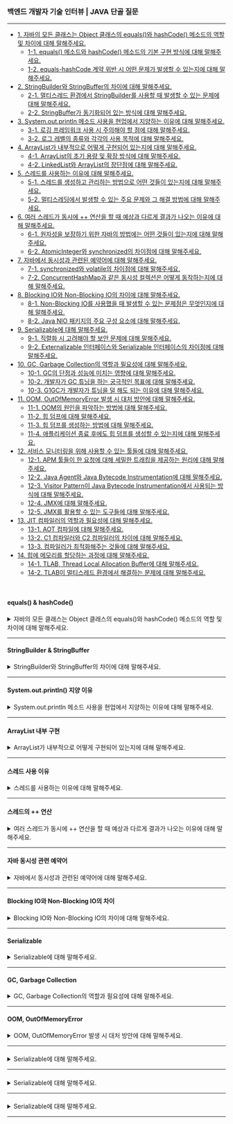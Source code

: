 ### 백엔드 개발자 기술 인터뷰 | JAVA 단골 질문

---

- [1. 자바의 모든 클래스는 Object 클래스의 equals()와 hashCode() 메소드의 역할 및 차이에 대해 말해주세요.](#equals--hashcode)
  - [1-1. equals() 메소드와 hashCode() 메소드의 기본 구현 방식에 대해 말해주세요.]()
  - [1-2. equals-hashCode 계약 위반 시 어떤 문제가 발생할 수 있는지에 대해 말해주세요.]()
- [2. StringBuilder와 StringBuffer의 차이에 대해 말해주세요.](#stringbuilder--stringbuffer)
  - [2-1. 멀티스레드 환경에서 StringBuilder를 사용할 때 발생할 수 있는 문제에 대해 말해주세요.]()
  - [2-2. StringBuffer가 동기화되어 있는 방식에 대해 말해주세요.]()
- [3. System.out.println 메소드 사용을 현업에서 지양하는 이유에 대해 말해주세요.](#systemoutprintln-지양-이유)
  - [3-1. 로깅 프레임워크 사용 시 주의해야 할 점에 대해 말해주세요.]()
  - [3-2. 로그 레벨의 종류와 각각의 사용 목적에 대해 말해주세요.]()
- [4. ArrayList가 내부적으로 어떻게 구현되어 있는지에 대해 말해주세요.](#arraylist-내부-구현)
  - [4-1. ArrayList의 초기 용량 및 확장 방식에 대해 말해주세요.]()
  - [4-2. LinkedList와 ArrayList의 장단점에 대해 말해주세요.]()
- [5. 스레드를 사용하는 이유에 대해 말해주세요.](#스레드-사용-이유)
  - [5-1. 스레드를 생성하고 관리하는 방법으로 어떤 것들이 있는지에 대해 말해주세요.]()
  - [5-2. 멀티스레딩에서 발생할 수 있는 주요 문제와 그 해결 방법에 대해 말해주세요.]()
- [6. 여러 스레드가 동시에 ++ 연산을 할 때 예상과 다르게 결과가 나오는 이유에 대해 말해주세요.](#스레드의--연산)
  - [6-1. 원자성을 보장하기 위한 자바의 방법에는 어떤 것들이 있는지에 대해 말해주세요.]()
  - [6-2. AtomicInteger와 synchronized의 차이점에 대해 말해주세요.]()
- [7. 자바에서 동시성과 관련된 예약어에 대해 말해주세요.](#자바-동시성-관련-예약어)
  - [7-1. synchronized와 volatile의 차이점에 대해 말해주세요.]()
  - [7-2. ConcurrentHashMap과 같은 동시성 컬렉션은 어떻게 동작하는지에 대해 말해주세요.]()
- [8. Blocking IO와 Non-Blocking IO의 차이에 대해 말해주세요.]()
  - [8-1. Non-Blocking IO를 사용했을 때 발생할 수 있는 문제점은 무엇인지에 대해 말해주세요.]()
  - [8-2. Java NIO 패키지의 주요 구성 요소에 대해 말해주세요.]()
- [9. Serializable에 대해 말해주세요.]()
  - [9-1. 직렬화 시 고려해야 할 보안 문제에 대해 말해주세요.]()
  - [9-2. Externalizable 인터페이스와 Serializable 인터페이스의 차이점에 대해 말해주세요.]()
- [10. GC, Garbage Collection의 역할과 필요성에 대해 말해주세요.](#gc-garbage-collection)
  - [10-1. GC의 단점과 성능에 미치는 영향에 대해 말해주세요.]()
  - [10-2. 개발자가 GC 튜닝을 하는 궁극적인 목표에 대해 말해주세요.]()
  - [10-3. G1GC가 개발자가 튜닝을 덜 해도 되는 이유에 대해 말해주세요.]()
- [11. OOM, OutOfMemoryError 발생 시 대처 방안에 대해 말해주세요.](#oom-outofmemoryerror)
  - [11-1. OOM의 원인을 파악하는 방법에 대해 말해주세요.]()
  - [11-2. 힙 덤프에 대해 말해주세요.]()
  - [11-3. 힙 덤프를 생성하는 방법에 대해 말해주세요.]()
  - [11-4. 애플리케이션 종료 후에도 힙 덤프를 생성할 수 있는지에 대해 말해주세요.]()
- [12. 서비스 모니터링을 위해 사용할 수 있는 툴들에 대해 말해주세요.]()
  - [12-1. APM 툴들이 한 요청에 대해 세밀한 트래킹을 제공하는 원리에 대해 말해주세요.]()
  - [12-2. Java Agent와 Java Bytecode Instrumentation에 대해 말해주세요.]()
  - [12-3. Visitor Pattern이 Java Bytecode Instrumentation에서 사용되는 방식에 대해 말해주세요.]()
  - [12-4. JMX에 대해 말해주세요.]()
  - [12-5. JMX를 활용할 수 있는 도구들에 대해 말해주세요.]()
- [13. JIT 컴파일러의 역할과 필요성에 대해 말해주세요.]()
  - [13-1. AOT 컴파일에 대해 말해주세요.]()
  - [13-2. C1 컴파일러와 C2 컴파일러의 차이에 대해 말해주세요.]()
  - [13-3. 컴파일러가 최적화해주는 것들에 대해 말해주세요.]()
- [14. 힙에 메모리를 할당하는 과정에 대해 말해주세요.]()
  - [14-1. TLAB, Thread Local Allocation Buffer에 대해 말해주세요.]()
  - [14-2. TLAB이 멀티스레드 환경에서 해결하는 문제에 대해 말해주세요.]()

<br>

#### equals() & hashCode()

<details>
<summary>자바의 모든 클래스는 Object 클래스의 equals()와 hashCode() 메소드의 역할 및 차이에 대해 말해주세요.</summary>

- 자바에서 모든 클래스는 Object 클래스의 기본 메서드인 equals()와 hashCode()를 상속받는다.
  - **equals()**는 두 객체의 논리적 동등성을 비교하는 메서드로, 기본 구현은 동일한 인스턴스(참조 동일성)를 검사한다.
  - **hashCode()**는 객체의 해시 값을 반환하여, 주로 해시 기반 컬렉션에서 객체를 식별하는 데 사용된다.

> 두 메서드는 equals-hashCode 계약에 따라, 두 객체가 equals()로 같으면 반드시 같은 hashCode() 값을 가져야 한다.

<details>
<summary>⁉️ equals() 메소드와 hashCode() 메소드의 기본 구현 방식에 대해 말해주세요.</summary>

- 기본적으로 Object 클래스의 equals()는 동일한 참조인지 확인하며, hashCode()는 객체의 메모리 주소를 기반으로 해시 값을 생성한다.
- 따라서 재정의하지 않으면 객체의 논리적 동등성은 올바르게 판단되지 않을 수 있다.

</details>

<br>

<details>
<summary>⁉️ equals-hashCode 계약 위반 시 어떤 문제가 발생할 수 있는지에 대해 말해주세요.</summary>

- 계약을 위반하면 HashMap, HashSet 등 해시 기반 컬렉션에서 객체를 올바르게 저장하거나 검색하지 못해 데이터 중복, 누락 또는 잘못된 조회 결과가 발생할 수 있다.

</details>

</details>

---

#### StringBuilder & StringBuffer

<details>
<summary>StringBuilder와 StringBuffer의 차이에 대해 말해주세요.</summary>

- StringBuilder와 StringBuffer 모두 문자열을 변경할 수 있는(mutable) 클래스로, 내부적으로 가변 배열을 사용한다.


- **StringBuffer**는 모든 메서드가 동기화되어 있어 스레드 안전(thread-safe)하지만, 
- **StringBuilder**는 동기화되지 않아 단일 스레드 환경에서 더 빠른 성능을 보인다.

<details>
<summary>⁉️ 멀티스레드 환경에서 StringBuilder를 사용할 때 발생할 수 있는 문제에 대해 말해주세요.</summary>

- StringBuilder는 동기화가 되어 있지 않으므로 여러 스레드가 동시에 접근하면 데이터 손상이나 일관성 문제가 발생할 수 있다.

</details>

<br>

<details>
<summary>⁉️ StringBuffer가 동기화되어 있는 방식에 대해 말해주세요.</summary>

- StringBuffer의 메서드들은 synchronized 키워드로 보호되어 있어, 한 번에 하나의 스레드만 접근할 수 있다.
- 이로 인해 멀티스레드 환경에서도 안전하게 문자열을 조작할 수 있다.

</details>

</details>

---

#### System.out.println() 지양 이유

<details>
<summary>System.out.println 메소드 사용을 현업에서 지양하는 이유에 대해 말해주세요.</summary>

- System.out.println은 디버깅이나 간단한 출력에 유용하지만, 운영 환경에서는 성능 저하, 출력 제어 부족, 로그 레벨 관리 미흡 등의 이유로 지양한다.
- 대신 Log4j, SLF4J 같은 로깅 프레임워크를 사용하면 로그 레벨 설정, 포맷 지정, 외부 저장 등 다양한 기능을 제공받을 수 있다.

<details>
<summary>⁉️ 로깅 프레임워크 사용 시 주의해야 할 점에 대해 말해주세요.</summary>

- 로그 설정 파일 관리, 로그 레벨 설정, 성능에 미치는 영향, 그리고 보안 및 민감 정보 노출 방지 등을 주의해야 한다.

</details>

<br>

<details>
<summary>⁉️ 로그 레벨의 종류와 각각의 사용 목적에 대해 말해주세요.</summary>

- 대표적인 로그 레벨에는 DEBUG(개발 및 디버깅용), INFO(일반 정보), WARN(경고), ERROR(오류), FATAL(치명적 오류)가 있으며,
- 로그 레벨에 따라 출력 여부와 상세 정보의 양을 조절한다.

</details>

</details>

---

#### ArrayList 내부 구현

<details>
<summary>ArrayList가 내부적으로 어떻게 구현되어 있는지에 대해 말해주세요.</summary>

- ArrayList는 내부적으로 가변 크기의 배열(Object[])을 사용하여 요소들을 저장한다.
- 요소 추가 시, 배열의 크기가 부족하면 새로운 배열을 할당하고 기존 요소들을 복사한다.
- 이러한 구조는 임의 접근(random access)이 빠르지만, 중간에 요소를 추가하거나 삭제할 때는 배열 이동으로 인해 성능이 떨어질 수 있다.

<details>
<summary>⁉️ ArrayList의 초기 용량 및 확장 방식에 대해 말해주세요.</summary>

- ArrayList는 기본 초기 용량을 가지고 있으며, 필요 시 용량을 약 1.5배씩 확장한다.
- 이는 배열 복사 비용을 줄이기 위한 전략이다.

</details>

<br>

<details>
<summary>⁉️ LinkedList와 ArrayList의 장단점에 대해 말해주세요.</summary>

- ArrayList는 임의 접근이 빠르지만, 중간 삽입 및 삭제가 느리고, 
- LinkedList는 삽입 및 삭제가 빠르지만 임의 접근이 느리다.

</details>

</details>

---

#### 스레드 사용 이유

<details>
<summary>스레드를 사용하는 이유에 대해 말해주세요.</summary>

- 스레드는 한 프로세스 내에서 여러 작업을 동시에 수행할 수 있도록 하여 CPU의 멀티코어 활용, I/O 대기 시간 동안 다른 작업 수행, 응답성 향상 등의 이점을 제공한다.
- 이를 통해 프로그램의 효율성과 사용자 경험을 개선할 수 있다.

<details>
<summary>⁉️ 스레드를 생성하고 관리하는 방법으로 어떤 것들이 있는지에 대해 말해주세요.</summary>

- Thread 클래스를 상속하거나 Runnable 인터페이스를 구현하는 방법이 있으며, Executor Framework를 활용하여 스레드 풀로 관리할 수 있다.

</details>

<br>

<details>
<summary>⁉️ 멀티스레딩에서 발생할 수 있는 주요 문제와 그 해결 방법에 대해 말해주세요.</summary>

- 레이스 컨디션, 데드락, 스레드 간의 자원 경쟁 등이 있으며, 
- 동기화(synchronized), volatile, Lock과 같은 메커니즘으로 해결할 수 있다.

</details>

</details>

---

#### 스레드의 ++ 연산

<details>
<summary>여러 스레드가 동시에 ++ 연산을 할 때 예상과 다르게 결과가 나오는 이유에 대해 말해주세요.</summary>

- ++ 연산은 읽기-수정-쓰기 세 단계로 이루어지며, 원자적 연산이 아니다.
- 여러 스레드가 동시에 ++ 연산을 수행하면, 각 스레드가 값을 읽은 후 수정하고 쓰는 과정에서 중복되거나 덮어쓰게 되어, 최종 결과가 예상 값보다 작게 나올 수 있다.

<details>
<summary>⁉️ 원자성을 보장하기 위한 자바의 방법에는 어떤 것들이 있는지에 대해 말해주세요.</summary>

- synchronized, volatile, 그리고 AtomicInteger와 같은 java.util.concurrent.atomic 패키지의 클래스를 사용할 수 있다.

</details>

<br>

<details>
<summary>⁉️AtomicInteger와 synchronized의 차이점에 대해 말해주세요. </summary>

- AtomicInteger는 Lock 없이도 원자적 연산을 지원해 성능이 우수하지만, 
- 복잡한 동기화가 필요한 경우에는 synchronized가 유연한 제어를 제공한다.

</details>

</details>

---

#### 자바 동시성 관련 예약어

<details>
<summary>자바에서 동시성과 관련된 예약어에 대해 말해주세요.</summary>

- 자바에서는 synchronized와 volatile 두 가지 주요 동시성 예약어를 제공한다.


- synchronized는 특정 블록이나 메서드에 대해 한 번에 하나의 스레드만 접근할 수 있도록 잠금(Lock) 기능을 제공한다.
- volatile은 변수의 값을 메인 메모리에서 읽고 쓸 수 있도록 하여, 여러 스레드 간의 가시성을 보장한다.

<details>
<summary>⁉️ synchronized와 volatile의 차이점에 대해 말해주세요.</summary>

- synchronized는 임계 영역을 보호하여 동시에 하나의 스레드만 접근하게 하지만, 
- volatile은 변수의 최신 값을 보장해주며, 동기화처럼 상호 배제를 제공하지 않는다.

</details>

<br>

<details>
<summary>⁉️ ConcurrentHashMap과 같은 동시성 컬렉션은 어떻게 동작하는지에 대해 말해주세요.</summary>

- ConcurrentHashMap은 내부적으로 세그먼트(segment) 락이나 CAS(compare-and-swap) 연산을 사용하여 동시 접근을 제어하며, 
- 높은 동시성 수준을 유지하면서도 성능을 최적화한다.

</details>

</details>

---

#### Blocking IO와 Non-Blocking IO의 차이

<details>
<summary>Blocking IO와 Non-Blocking IO의 차이에 대해 말해주세요.</summary>

- Blocking IO는 I/O 작업이 완료될 때까지 호출한 스레드를 블록(대기)시키는 방식이다.
- 반면, Non-Blocking IO는 I/O 작업이 완료되지 않아도 호출이 즉시 반환되어, 스레드가 다른 작업을 계속 수행할 수 있도록 한다.
  - Non-Blocking IO는 주로 셀렉터(selector)와 이벤트 기반 모델을 통해 여러 채널을 동시에 관리한다.

<details>
<summary>⁉️ Non-Blocking IO를 사용했을 때 발생할 수 있는 문제점은 무엇인지에 대해 말해주세요.</summary>

- 복잡한 이벤트 기반 로직과 상태 관리가 필요하며, CPU 사용률이 높아질 수 있고, 에러 핸들링이 까다로울 수 있다.

</details>

<br>

<details>
<summary>⁉️ Java NIO 패키지의 주요 구성 요소에 대해 말해주세요.</summary>

- Java NIO에는 Buffer, Channel, Selector, 그리고 관련된 Charset 등이 있으며, 이를 통해 효율적인 Non-Blocking IO 작업을 수행할 수 있다.

</details>

</details>

---

#### Serializable

<details>
<summary>Serializable에 대해 말해주세요.</summary>

- 자바에서 객체의 상태를 바이트 스트림으로 변환하여 저장하거나 네트워크로 전송할 수 있게 해주는 마커 인터페이스이다.
- 이를 구현한 클래스는 직렬화(Serialization)와 역직렬화(Deserialization)가 가능해지며, 객체의 상태를 보존하고 재구성할 수 있다.

<details>
<summary>⁉️ 직렬화 시 고려해야 할 보안 문제에 대해 말해주세요.</summary>

- 직렬화된 데이터는 조작될 수 있기 때문에, 역직렬화 시 신뢰할 수 있는 데이터로 인한 보안 취약점(역직렬화 공격)에 주의해야 한다.
- 이를 위해 직렬화 UID 관리나 검증 로직이 필요하다.

</details>

<br>

<details>
<summary>⁉️ Externalizable 인터페이스와 Serializable 인터페이스의 차이점에 대해 말해주세요.</summary>

- Serializable은 자바 기본 직렬화 메커니즘을 사용하지만, 
- Externalizable은 개발자가 writeExternal()과 readExternal() 메서드를 구현해 직렬화 과정을 완전히 제어할 수 있도록 한다.

</details>

</details>

---


#### GC, Garbage Collection

<details>
<summary>GC, Garbage Collection의 역할과 필요성에 대해 말해주세요.</summary>

- GC, Garbage Collection은 더 이상 참조되지 않는 객체를 자동으로 메모리에서 해제하여, 개발자가 메모리 관리를 직접 수행하지 않아도 되도록 한다.
- 이를 통해 메모리 누수를 방지하고, 안정적인 애플리케이션 운영이 가능해진다.

<details>
<summary>⁉️ GC의 단점과 성능에 미치는 영향에 대해 말해주세요.</summary>

- GC는 메모리 해제를 위해 "Stop the World" 이벤트를 발생시켜 애플리케이션 실행을 잠시 중단할 수 있으며, 
- 잘못 튜닝된 경우 또는 힙 크기가 너무 크면 성능 저하 및 응답 지연이 발생할 수 있다.

</details>

<br>

<details>
<summary>⁉️ 개발자가 GC 튜닝을 하는 궁극적인 목표에 대해 말해주세요.</summary>

- GC 튜닝의 궁극적인 목표는 애플리케이션의 응답성을 유지하면서, GC로 인한 중단 시간을 최소화하고 전체 성능 저하를 방지하는 것이다.
- 즉, 효율적인 메모리 관리를 통해 시스템 안정성과 사용자 경험을 높이는 데 있다.

</details>

<br>

<details>
<summary>⁉️ G1GC가 개발자가 튜닝을 덜 해도 되는 이유에 대해 말해주세요.</summary>

- G1GC는 힙 전체를 여러 영역으로 나누어 병렬로 작업하며, 예측 가능한 "Stop the World" 시간을 제공하도록 설계되었다.
- 이로 인해 이전의 GC 방식보다 튜닝 부담이 적고, 개발자가 세밀한 조정을 하지 않아도 대부분의 환경에성 안정적으로 동작한다.

</details>

</details>

---

#### OOM, OutOfMemoryError

<details>
<summary>OOM, OutOfMemoryError 발생 시 대처 방안에 대해 말해주세요.</summary>

- OOM, OutOfMemoryError이 발생하면, 우선 애플리케이션의 메모리 사용 패턴과 누수 가능성을 확인해야 한다.
- 문제의 원인을 파악한 후, 코드 최적화나 힙 크기 조정, 또는 메모리 누수를 방지하는 수정 작업을 진행한다.

<details>
<summary>⁉️ OOM의 원인을 파악하는 방법에 대해 말해주세요.</summary>

- OOM의 원인은 로그 분석, GC 로그, 그리고 힙 덤프 분석 도구(JVisualVM, Eclipse MAT 등)를 통해 파악할 수 있다.
- 단순 로그만으로는 세부 원인을 파악하기 어렵기 때문에, 힙 덤프 분석이 필수적이다.

</details>

<br>

<details>
<summary>⁉️ 힙 덤프에 대해 말해주세요.</summary>

- 힘 덤프는 JVM 힙의 현재 상태(모든 객체와 그들의 참조 관계)를 파일로 저장한 것으로, 메모리 누수나 비정상적인 메모리 사용을 분석하는 데 유용한 진단 자료이다.

</details>

<br>

<details>
<summary>⁉️ 힙 덤프를 생성하는 방법에 대해 말해주세요.</summary>

- 힙 덤프는 JVM 옵션(-XX:+HeapDumpOnOutOfMemoryError)을 설정하여 OOM 발생 시 자동으로 생성하거나, 
- jmap, JConsole, JVisualVM 등의 도구를 사용하여 수동으로 생성할 수 있다.

</details>

<br>

<details>
<summary>⁉️ 애플리케이션 종료 후에도 힙 덤프를 생성할 수 있는지에 대해 말해주세요.</summary>

- 일반적으로 OOM 발생 시 JVM 옵션을 통해 자동으로 힙 덤프가 생성되기 때문에, 애플리케이션 종료 전 OOM 발생 시점의 힙 상태를 분석할 수 있다.
- 애플리케이션이 종료된 후에는 힙 덤프 파일을 분석 도구로 확인할 수 있다.

</details>

</details>

---

#### 

<details>
<summary>Serializable에 대해 말해주세요.</summary>

-

<details>
<summary>⁉️ </summary>



</details>

<br>

<details>
<summary>⁉️ </summary>



</details>

</details>

---

#### 

<details>
<summary>Serializable에 대해 말해주세요.</summary>

-

<details>
<summary>⁉️ </summary>



</details>

<br>

<details>
<summary>⁉️ </summary>



</details>

</details>

---

#### 

<details>
<summary>Serializable에 대해 말해주세요.</summary>

-

<details>
<summary>⁉️ </summary>



</details>

<br>

<details>
<summary>⁉️ </summary>



</details>

</details>

---
